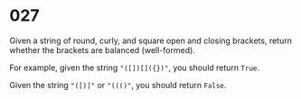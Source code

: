 [_metadata_:number]:-      "27"
[_metadata_:difficulty]:-  "Easy"
[_metadata_:asker]:-       "Facebook"

# 027

Given a string of round, curly, and square open and closing brackets, return whether the brackets are balanced (well-formed).

For example, given the string `"([])[]({})"`, you should return `True`.

Given the string `"([)]"` or `"((()"`, you should return `False`.
